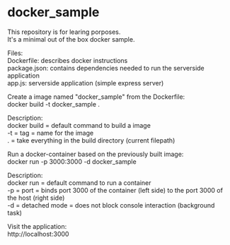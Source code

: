 # docker_sample

This repository is for learing porposes.<br/>
It's a minimal out of the box docker sample.<br/>

Files:<br/>
Dockerfile: describes docker instructions<br/>
package.json: contains dependencies needed to run the serverside application<br/>
app.js: serverside application (simple express server)<br/>


Create a image named "docker_sample" from the Dockerfile:<br/>
	docker build -t docker_sample . <br/>

Description:<br/>
docker build = default command to build a image<br/>
-t = tag = name for the image<br/>
. = take everything in the build directory (current filepath)<br/>


Run a docker-container based on the previously built image:<br/>
	docker run -p 3000:3000 -d docker_sample <br/>

Description:<br/>
docker run = default command to run a container<br/>
-p = port = binds port 3000 of the container (left side) to the port 3000 of the host (right side)<br/>
-d = detached mode = does not block console interaction (background task)<br/>


Visit the application:<br/>
	http://localhost:3000 <br/>
